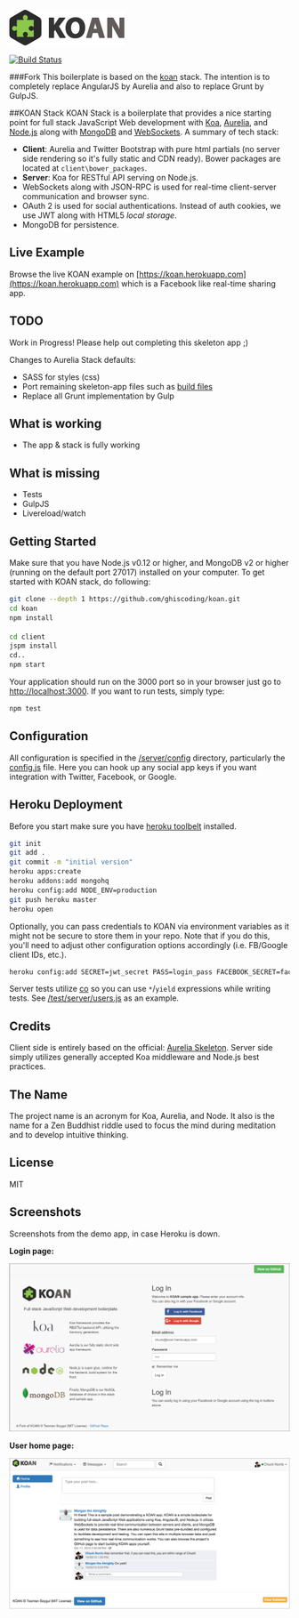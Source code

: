 [![KOAN](/client/src/assets/images/koan.png)](https://koan.herokuapp.com)

[![Build Status](https://travis-ci.org/soygul/koan.svg?branch=master)](https://travis-ci.org/soygul/koan)

###Fork
This boilerplate is based on the [koan](https://github.com/soygul/koan) stack. The intention is to completely replace AngularJS by Aurelia and also to replace Grunt by GulpJS.

##KOAN Stack
KOAN Stack is a boilerplate that provides a nice starting point for full stack JavaScript Web development with [Koa](http://koajs.com/), [Aurelia](http://aurelia.io/), and [Node.js](http://www.nodejs.org/) along with [MongoDB](https://www.mongodb.org/) and [WebSockets](https://developer.mozilla.org/en/docs/WebSockets). A summary of tech stack:
* **Client**: Aurelia and Twitter Bootstrap with pure html partials (no server side rendering so it's fully static and CDN ready). Bower packages are located at `client\bower_packages`.
* **Server**: Koa for RESTful API serving on Node.js.
* WebSockets along with JSON-RPC is used for real-time client-server communication and browser sync.
* OAuth 2 is used for social authentications. Instead of auth cookies, we use JWT along with HTML5 *local storage*.
* MongoDB for persistence.

## Live Example
Browse the live KOAN example on [https://koan.herokuapp.com](https://koan.herokuapp.com) which is a Facebook like real-time sharing app.

## TODO
Work in Progress! Please help out completing this skeleton app ;)

Changes to Aurelia Stack defaults:
- SASS for styles (css)
- Port remaining skeleton-app files such as [build files](https://github.com/aurelia/skeleton-navigation/tree/master/build)
- Replace all Grunt implementation by Gulp

## What is working
- The app & stack is fully working

## What is missing
- Tests
- GulpJS
- Livereload/watch

## Getting Started
Make sure that you have Node.js v0.12 or higher, and MongoDB v2 or higher (running on the default port 27017) installed on your computer. To get started with KOAN stack, do following:

```bash
git clone --depth 1 https://github.com/ghiscoding/koan.git
cd koan
npm install

cd client
jspm install
cd..
npm start
```

Your application should run on the 3000 port so in your browser just go to [http://localhost:3000](http://localhost:3000). If you want to run tests, simply type:

```bash
npm test
```

## Configuration
All configuration is specified in the [/server/config](/server/config/) directory, particularly the [config.js](/server/config/config.js) file. Here you can hook up any social app keys if you want integration with Twitter, Facebook, or Google.

## Heroku Deployment
Before you start make sure you have <a href="https://toolbelt.heroku.com/">heroku toolbelt</a> installed.

```bash
git init
git add .
git commit -m "initial version"
heroku apps:create
heroku addons:add mongohq
heroku config:add NODE_ENV=production
git push heroku master
heroku open
```

Optionally, you can pass credentials to KOAN via environment variables as it might not be secure to store them in your repo. Note that if you do this, you'll need to adjust other configuration options accordingly (i.e. FB/Google client IDs, etc.).

```bash
heroku config:add SECRET=jwt_secret PASS=login_pass FACEBOOK_SECRET=facebook_oauth_secret GOOGLE_SECRET=google_oauth_secret
```

Server tests utilize [co](https://github.com/tj/co) so you can use `*`/`yield` expressions while writing tests. See [/test/server/users.js](/test/server/users.js) as an example.

## Credits
Client side is entirely based on the official: [Aurelia Skeleton](https://github.com/aurelia/skeleton-navigation/tree/master/skeleton-es2016). Server side simply utilizes generally accepted Koa middleware and Node.js best practices.

## The Name
The project name is an acronym for Koa, Aurelia, and Node. It also is the name for a Zen Buddhist riddle used to focus the mind during meditation and to develop intuitive thinking.

## License
MIT

## Screenshots

Screenshots from the demo app, in case Heroku is down.

**Login page:**

![Login Page](/client/src/assets/images/scrshot_login.png)

**User home page:**

![Home Page](/client/src/assets/images/scrshot_home.png)
